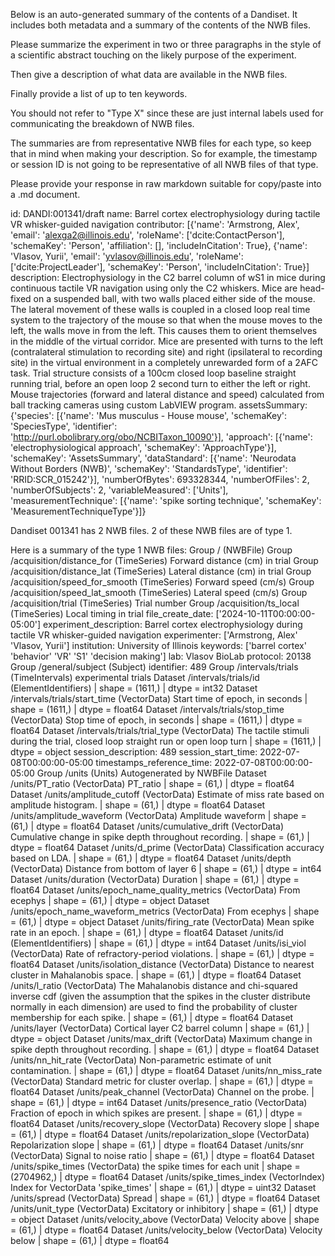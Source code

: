 
Below is an auto-generated summary of the contents of a Dandiset. It includes both metadata and a summary of the contents of the NWB files.

Please summarize the experiment in two or three paragraphs in the style of a scientific abstract touching on the likely purpose of the experiment.

Then give a description of what data are available in the NWB files.

Finally provide a list of up to ten keywords.

You should not refer to "Type X" since these are just internal labels used for communicating the breakdown of NWB files.

The summaries are from representative NWB files for each type, so keep that in mind when making your description. So for example, the timestamp or session ID is not going to be representative of all NWB files of that type.

Please provide your response in raw markdown suitable for copy/paste into a .md document.


id: DANDI:001341/draft
name: Barrel cortex electrophysiology during tactile VR whisker-guided navigation
contributor: [{'name': 'Armstrong, Alex', 'email': 'alexga2@illinois.edu', 'roleName': ['dcite:ContactPerson'], 'schemaKey': 'Person', 'affiliation': [], 'includeInCitation': True}, {'name': 'Vlasov, Yurii', 'email': 'yvlasov@illinois.edu', 'roleName': ['dcite:ProjectLeader'], 'schemaKey': 'Person', 'includeInCitation': True}]
description: Electrophysiology in the C2 barrel column of wS1 in mice during continuous tactile VR navigation using only the C2 whiskers. Mice are head-fixed on a suspended ball, with two walls placed either side of the mouse. The lateral movement of these walls is coupled in a closed loop real time system to the trajectory of the mouse so that when the mouse moves to the left, the walls move in from the left. This causes them to orient themselves in the middle of the virtual corridor. Mice are presented with turns to the left (contralateral stimulation to recording site) and right (ipsilateral to recording site) in the virtual environment in a completely unrewarded form of a 2AFC task. Trial structure consists of a 100cm closed loop baseline straight running trial, before an open loop 2 second turn to either the left or right. Mouse trajectories (forward and lateral distance and speed) calculated from ball tracking cameras using custom LabVIEW program.
assetsSummary: {'species': [{'name': 'Mus musculus - House mouse', 'schemaKey': 'SpeciesType', 'identifier': 'http://purl.obolibrary.org/obo/NCBITaxon_10090'}], 'approach': [{'name': 'electrophysiological approach', 'schemaKey': 'ApproachType'}], 'schemaKey': 'AssetsSummary', 'dataStandard': [{'name': 'Neurodata Without Borders (NWB)', 'schemaKey': 'StandardsType', 'identifier': 'RRID:SCR_015242'}], 'numberOfBytes': 693328344, 'numberOfFiles': 2, 'numberOfSubjects': 2, 'variableMeasured': ['Units'], 'measurementTechnique': [{'name': 'spike sorting technique', 'schemaKey': 'MeasurementTechniqueType'}]}

Dandiset 001341 has 2 NWB files.
2 of these NWB files are of type 1.


Here is a summary of the type 1 NWB files:
  Group / (NWBFile) 
  Group /acquisition/distance_for (TimeSeries) Forward distance (cm) in trial
  Group /acquisition/distance_lat (TimeSeries) Lateral distance (cm) in trial
  Group /acquisition/speed_for_smooth (TimeSeries) Forward speed (cm/s)
  Group /acquisition/speed_lat_smooth (TimeSeries) Lateral speed (cm/s)
  Group /acquisition/trial (TimeSeries) Trial number
  Group /acquisition/ts_local (TimeSeries) Local timing in trial
  file_create_date: ['2024-10-11T00:00:00-05:00']
  experiment_description: Barrel cortex electrophysiology during tactile VR whisker-guided navigation
  experimenter: ['Armstrong, Alex' 'Vlasov, Yurii']
  institution: University of Illinois
  keywords: ['barrel cortex' 'behavior' 'VR' 'S1' 'decision making']
  lab: Vlasov BioLab
  protocol: 20138
  Group /general/subject (Subject) 
  identifier: 489
  Group /intervals/trials (TimeIntervals) experimental trials
  Dataset /intervals/trials/id (ElementIdentifiers)  | shape = (1611,) | dtype = int32
  Dataset /intervals/trials/start_time (VectorData) Start time of epoch, in seconds | shape = (1611,) | dtype = float64
  Dataset /intervals/trials/stop_time (VectorData) Stop time of epoch, in seconds | shape = (1611,) | dtype = float64
  Dataset /intervals/trials/trial_type (VectorData) The tactile stimuli during the trial, closed loop straight run or open loop turn | shape = (1611,) | dtype = object
  session_description: 489
  session_start_time: 2022-07-08T00:00:00-05:00
  timestamps_reference_time: 2022-07-08T00:00:00-05:00
  Group /units (Units) Autogenerated by NWBFile
  Dataset /units/PT_ratio (VectorData) PT_ratio | shape = (61,) | dtype = float64
  Dataset /units/amplitude_cutoff (VectorData) Estimate of miss rate based on amplitude histogram. | shape = (61,) | dtype = float64
  Dataset /units/amplitude_waveform (VectorData) Amplitude waveform | shape = (61,) | dtype = float64
  Dataset /units/cumulative_drift (VectorData) Cumulative change in spike depth throughout recording. | shape = (61,) | dtype = float64
  Dataset /units/d_prime (VectorData) Classification accuracy based on LDA. | shape = (61,) | dtype = float64
  Dataset /units/depth (VectorData) Distance from bottom of layer 6 | shape = (61,) | dtype = int64
  Dataset /units/duration (VectorData) Duration | shape = (61,) | dtype = float64
  Dataset /units/epoch_name_quality_metrics (VectorData) From ecephys | shape = (61,) | dtype = object
  Dataset /units/epoch_name_waveform_metrics (VectorData) From ecephys | shape = (61,) | dtype = object
  Dataset /units/firing_rate (VectorData) Mean spike rate in an epoch. | shape = (61,) | dtype = float64
  Dataset /units/id (ElementIdentifiers)  | shape = (61,) | dtype = int64
  Dataset /units/isi_viol (VectorData) Rate of refractory-period violations. | shape = (61,) | dtype = float64
  Dataset /units/isolation_distance (VectorData) Distance to nearest cluster in Mahalanobis space. | shape = (61,) | dtype = float64
  Dataset /units/l_ratio (VectorData) The Mahalanobis distance and chi-squared inverse cdf (given the assumption that the spikes in the cluster distribute normally in each dimension) are used to find the probability of cluster membership for each spike. | shape = (61,) | dtype = float64
  Dataset /units/layer (VectorData) Cortical layer C2 barrel column | shape = (61,) | dtype = object
  Dataset /units/max_drift (VectorData) Maximum change in spike depth throughout recording. | shape = (61,) | dtype = float64
  Dataset /units/nn_hit_rate (VectorData) Non-parametric estimate of unit contamination. | shape = (61,) | dtype = float64
  Dataset /units/nn_miss_rate (VectorData) Standard metric for cluster overlap. | shape = (61,) | dtype = float64
  Dataset /units/peak_channel (VectorData) Channel on the probe. | shape = (61,) | dtype = int64
  Dataset /units/presence_ratio (VectorData) Fraction of epoch in which spikes are present. | shape = (61,) | dtype = float64
  Dataset /units/recovery_slope (VectorData) Recovery slope | shape = (61,) | dtype = float64
  Dataset /units/repolarization_slope (VectorData) Repolarization slope | shape = (61,) | dtype = float64
  Dataset /units/snr (VectorData) Signal to noise ratio | shape = (61,) | dtype = float64
  Dataset /units/spike_times (VectorData) the spike times for each unit | shape = (2704962,) | dtype = float64
  Dataset /units/spike_times_index (VectorIndex) Index for VectorData 'spike_times' | shape = (61,) | dtype = uint32
  Dataset /units/spread (VectorData) Spread | shape = (61,) | dtype = float64
  Dataset /units/unit_type (VectorData) Excitatory or inhibitory | shape = (61,) | dtype = object
  Dataset /units/velocity_above (VectorData) Velocity above | shape = (61,) | dtype = float64
  Dataset /units/velocity_below (VectorData) Velocity below | shape = (61,) | dtype = float64
